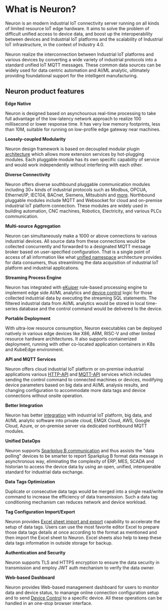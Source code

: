 # What is Neuron?

Neuron is an modern industrial IoT connectivity server running on all kinds of limited resource IoT edge hardware. It aims to solve the problem of difficult unified access to device data, and boost up the interoperability between devices and Industrial IoT platforms and the scalability of Industrial IoT infrastructure, in the context of Industry 4.0.

Neuron realize the interconnection between Industrial IoT platforms and various devices by converting a wide variety of industrial protocols into a standard unified IoT MQTT messages. These common data sources can be widely used for data centric automation and AI/ML analytic, ultimately providing foundational support for the intelligent manufacturing.

## Neuron product features

**Edge Native**

Neuron is designed based on asynchourous real-time processing to take full advantage of the low-latency network approach to realize 100 millisecond or lower response time. It has very low memory footprints, less than 10M, suitable for running on low-profile edge gateway near machines.

**Loosely-coupled Modularity**

Neuron design framework is based on decoupled modular plugin [architecture](./architecture.md) which allows more extension services by hot-plugging modules. Each pluggable module has its own specific capability of service and would work independently without interfering with each other.

**Diverse Connectivity**

Neuron offers diverse southbound pluggable communication modules including 30+ kinds of industrial protocols such as Modbus, OPCUA, Ethernet/IP, IEC104, BACnet, Siemens, Mitsubishi and [more](./module-plugins/module-list.md). Northbound pluggable modules include MQTT and Websocket for cloud and on-premise industrial IoT platform connection. These modules are widely used in building automation, CNC machines, Robotics, Electricity, and various PLCs communication.

**Multi-source Aggregation**

Neuron can simultaneously make a 1000 or above connections to various industrial devices. All source data from these connections would be collected concurrently and forwarded to a designated MQTT message broker based on user-specified configuration. That is a single point of access of all information like what [unified namespace](./use_cases.md) architecture provides for data consumers, thus streamlining the data acquisition of industrial IoT platform and industrial applications.

**Streaming Process Engine**

Neuron has integrated with [eKuiper](https://www.lfedge.org/projects/ekuiper) rule-based processing engine to implement edge side AI/ML analytics and [device control](./data-processing-engine/device-control.md) logic for those collected industrial data by executing the streaming SQL statements. The filtered industrial data from AI/ML analytics would be stored in local time-series database and the control command would be delivered to the device.

**Portable Deployment**

With ultra-low resource consumption, Neuron executables can be deployed natively in various edge devices like X86, ARM, RISC-V and other limited resource hardware architectures. It also supports containerized deployment, running with other co-located application containers in K8s and KubeEdge environment.

**API and MQTT Services**

Neuron offers cloud industrial IoT platform or on-premise industrial applications various [HTTP-API](./reference/http-api.md) and [MQTT-API](./reference/mqtt-api.md) services which includes sending the control command to connected machines or devices, modifying device parameters based on big data and AI/ML analysis results, and changing configuration to accommodate more data tags and device connections without onsite operation.

**Better Integration**

Neuron has better [integration](./integration.md) with industrial IoT platform, big data, and AI/ML analytic software into private cloud, EMQX Cloud, AWS, Google Cloud, Azure, or on-premise server via dedicated northbound MQTT modules.

**Unified DataOps**

Neuron supports [Sparkplug B communication](./use_cases.md) and thus assists the "data polling" devices to be smarter to report Sparkplug B format data message in asynchronous way, eliminating the complexity of ERP, MES, SCADA and historian to access the device data by using an open, unified, interoperable standard for industrial data exchange. 

**Data Tags Optimization**

Duplicate or consecutive data tags would be merged into a single read/write command to increase the efficiency of data transmission. Such a data tag conditioning mechanism can reduces network and device workload.

**Tag Configuration Import/Export**

Neuron provides [Excel sheet import and export](./console-management/configuration-import-export.md) capability to accelerate the setup of data tags. Users can use the most favorite editor Excel to prepare those data tags details at once according to the format as mentioned and then import the Excel sheet to Neuron. Excel sheets also help to keep these data tags information in outside storage for backup.

**Authentication and Security**

Neuron supports TLS and HTTPS encryption to ensure the data security in transmission and employ JWT auth mechanism to verify the data owner.

**Web-based Dashboard**

Neuron provides Web-based management dashboard for users to monitor data and device status, to manange online connection configuration setup and to send [Device Control](./console-management/device-control.md) to a specific device. All these operations can be handled in an one-stop browser interface.
